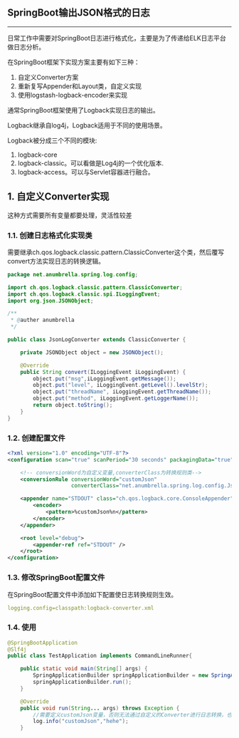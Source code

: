 ## SpringBoot输出JSON格式的日志
-----

日常工作中需要对SpringBoot日志进行格式化，主要是为了传递给ELK日志平台做日志分析。

在SpringBoot框架下实现方案主要有如下三种：

1. 自定义Converter方案
1. 重新复写Appender和Layout类，自定义实现
1. 使用logstash-logback-encoder来实现

通常SpringBoot框架使用了Logback实现日志的输出。

Logback继承自log4j，Logback适用于不同的使用场景。

Logback被分成三个不同的模块:

1. logback-core
1. logback-classic。可以看做是Log4j的一个优化版本.
1. logback-access。可以与Servlet容器进行融合。

## 1. 自定义Converter实现

这种方式需要所有变量都要处理，灵活性较差

### 1.1. 创建日志格式化实现类

需要继承ch.qos.logback.classic.pattern.ClassicConverter这个类，然后覆写convert方法实现日志的转换逻辑。

```java
package net.anumbrella.spring.log.config;

import ch.qos.logback.classic.pattern.ClassicConverter;
import ch.qos.logback.classic.spi.ILoggingEvent;
import org.json.JSONObject;

/**
 * @auther anumbrella
 */

public class JsonLogConverter extends ClassicConverter {

    private JSONObject object = new JSONObject();

    @Override
    public String convert(ILoggingEvent iLoggingEvent) {
        object.put("msg",iLoggingEvent.getMessage());
        object.put("level", iLoggingEvent.getLevel().levelStr);
        object.put("threadName", iLoggingEvent.getThreadName());
        object.put("method", iLoggingEvent.getLoggerName());
        return object.toString();
    }
}
```

### 1.2. 创建配置文件


```xml
<?xml version="1.0" encoding="UTF-8"?>
<configuration scan="true" scanPeriod="30 seconds" packagingData="true">

    <!-- conversionWord为自定义变量,converterClass为转换规则类-->
    <conversionRule conversionWord="customJson"
                    converterClass="net.anumbrella.spring.log.config.JsonLogConverter" />

    <appender name="STDOUT" class="ch.qos.logback.core.ConsoleAppender">
        <encoder>
            <pattern>%customJson%n</pattern>
        </encoder>
    </appender>

    <root level="debug">
        <appender-ref ref="STDOUT" />
    </root>
</configuration>
```

### 1.3. 修改SpringBoot配置文件

在SpringBoot配置文件中添加如下配置使日志转换规则生效。

```yaml
logging.config=classpath:logback-converter.xml
```

### 1.4. 使用

```java
@SpringBootApplication
@Slf4j
public class TestApplication implements CommandLineRunner{

	public static void main(String[] args) {
		SpringApplicationBuilder springApplicationBuilder = new SpringApplicationBuilder(TestApplication.class);
		springApplicationBuilder.run();
	}

    @Override
    public void run(String... args) throws Exception {
        //需要定义customJson变量，否则无法通过自定义的Converter进行日志转换，也无法输出日志
        log.info("customJson","hehe");
    }
```